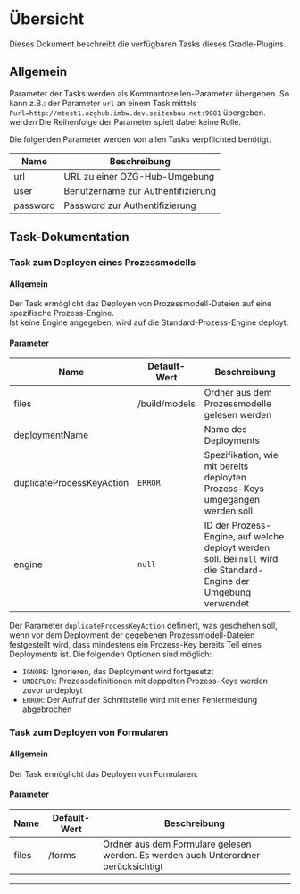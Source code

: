 # Übersicht

Dieses Dokument beschreibt die verfügbaren Tasks dieses Gradle-Plugins.

## Allgemein

Parameter der Tasks werden als Kommantozeilen-Parameter übergeben. So kann z.B.: der Parameter `url`
an einem Task mittels `-Purl=http://mtest1.ozghub.imbw.dev.seitenbau.net:9081` übergeben. werden Die
Reihenfolge der Parameter spielt dabei keine Rolle.

Die folgenden Parameter werden von allen Tasks verpflichted benötigt.

| **Name** | **Beschreibung**                   |
| -------- | ---------------------------------- |
| url      | URL zu einer OZG-Hub-Umgebung      |
| user     | Benutzername zur Authentifizierung |
| password | Password zur Authentifizierung     |

## Task-Dokumentation

### Task zum Deployen eines Prozessmodells

#### Allgemein

Der Task ermöglicht das Deployen von Prozessmodell-Dateien auf eine spezifische
Prozess-Engine.<br />
Ist keine Engine angegeben, wird auf die Standard-Prozess-Engine deployt.

#### Parameter

| **Name**                   | **Default-Wert** | **Beschreibung**                   |
| -------------------------- | ---------------- | ---------------------------------- |
| files                      | /build/models    | Ordner aus dem Prozessmodelle gelesen werden |
| deploymentName             |                  | Name des Deployments |
| duplicateProcessKeyAction  | `ERROR`          | Spezifikation, wie mit bereits deployten Prozess-Keys umgegangen werden soll |
| engine                     | `null`           | ID der Prozess-Engine, auf welche deployt werden soll. Bei `null` wird die Standard-Engine der Umgebung verwendet |

Der Parameter `duplicateProcessKeyAction` definiert, was geschehen soll, wenn vor dem Deployment der
gegebenen Prozessmodell-Dateien festgestellt wird, dass mindestens ein Prozess-Key bereits Teil
eines Deployments ist. Die folgenden Optionen sind möglich:

- `IGNORE`: Ignorieren, das Deployment wird fortgesetzt
- `UNDEPLOY`: Prozessdefinitionen mit doppelten Prozess-Keys werden zuvor undeployt
- `ERROR`: Der Aufruf der Schnittstelle wird mit einer Fehlermeldung abgebrochen

### Task zum Deployen von Formularen

#### Allgemein

Der Task ermöglicht das Deployen von Formularen.

#### Parameter
| **Name**                   | **Default-Wert** | **Beschreibung**                   |
| -------------------------- | ---------------- | ---------------------------------- |
| files                      | /forms           | Ordner aus dem Formulare gelesen werden. Es werden auch Unterordner berücksichtigt |

---------------------------------------------------------------------------------------------------
